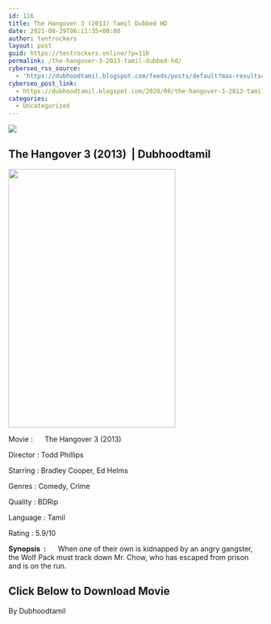 ```yaml
---
id: 116
title: The Hangover 3 (2013) Tamil Dubbed HD
date: 2021-08-29T06:11:35+00:00
author: tentrockers
layout: post
guid: https://tentrockers.online/?p=116
permalink: /the-hangover-3-2013-tamil-dubbed-hd/
cyberseo_rss_source:
  - 'https://dubhoodtamil.blogspot.com/feeds/posts/default?max-results=150&start-index=151'
cyberseo_post_link:
  - https://dubhoodtamil.blogspot.com/2020/08/the-hangover-3-2013-tamil-dubbed-hd.html
categories:
  - Uncategorized
---
```

<div class="media_block">
  <img src="https://1.bp.blogspot.com/-deTvCbgWnCw/XzvT1wgXukI/AAAAAAAABDA/mZdKWZbGWtwchVPtATnelQKe2oHZZvdvQCLcBGAsYHQ/s72-w331-h512-c/images%2B%252831%2529.jpeg" class="media_thumbnail" />
</div>

## <span>The Hangover 3 (2013)&nbsp; | Dubhoodtamil</span>

<div class="separator">
  <a href="https://1.bp.blogspot.com/-deTvCbgWnCw/XzvT1wgXukI/AAAAAAAABDA/mZdKWZbGWtwchVPtATnelQKe2oHZZvdvQCLcBGAsYHQ/s688/images%2B%252831%2529.jpeg"><img loading="lazy" border="0" data-original-height="688" data-original-width="446" height="512" src="https://1.bp.blogspot.com/-deTvCbgWnCw/XzvT1wgXukI/AAAAAAAABDA/mZdKWZbGWtwchVPtATnelQKe2oHZZvdvQCLcBGAsYHQ/w331-h512/images%2B%252831%2529.jpeg" width="331" /></a>
</div>

Movie <span></span>:&nbsp; &nbsp; &nbsp; The Hangover 3 (2013)&nbsp;

Director <span></span>:	<span></span>Todd Phillips&nbsp;

Starring <span></span>:	<span></span>Bradley Cooper, Ed Helms

Genres <span></span>:	<span></span>Comedy, Crime&nbsp;

Quality <span></span>:	<span></span>BDRip

Language :	<span></span>Tamil&nbsp;

Rating <span></span>:	<span></span>5.9/10&nbsp;

**Synopsis&nbsp; :**&nbsp; &nbsp; &nbsp; When one of their own is kidnapped by an angry gangster, the Wolf Pack must track down Mr. Chow, who has escaped from prison and is on the run.

## **<span>Click Below to Download Movie</span>**

<span>By Dubhoodtamil</span>